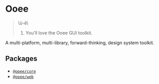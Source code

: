 # Ooee

> \ü-ē\
>
> 1. You'll love the Ooee GUI toolkit.


A multi-platform, multi-library, forward-thinking, design system toolkit.

## Packages
* [`@ooee/core`](packages/core/README.md)
* [`@ooee/web`](packages/web/README.md)
